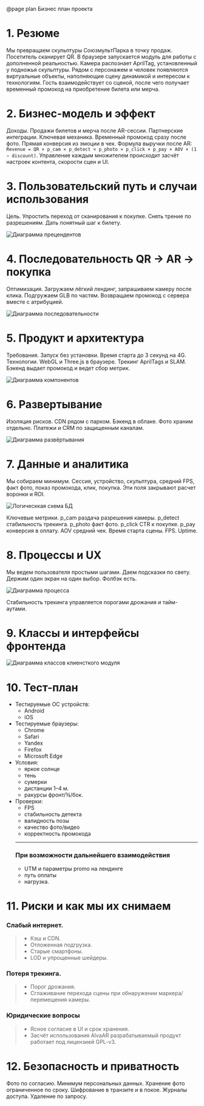 @page plan Бизнес план проекта

# 1. Резюме

Мы превращаем скульптуры СоюзмультПарка в точку продаж. Посетитель сканирует QR. В браузере запускается модуль для работы с дополненной реальностью. Камера распознает AprilTag, установленный у подножья скульптуры. Рядом с персонажем и человек появляются виртуальные объекты, наполняющие сцену динамикой и интересом к технологиям. Гость взаимодействует со сценой, после чего получает временный промокод на приобретение билета или мерча.

# 2. Бизнес-модель и эффект

Доходы. Продажи билетов и мерча после AR-сессии. Партнерские интеграции.
Ключевая механика. Временный промокод сразу после фото. Прямая конверсия из эмоции в чек.
Формула выручки после AR:
`Revenue = QR × p_cam × p_detect × p_photo × p_click × p_pay × AOV × (1 − discount)`.
Управление каждым множителем происходит засчёт настроек контента, скорости сцен и UI.

# 3. Пользовательский путь и случаи использования

Цель. Упростить переход от сканирования к покупке. Снять трение по разрешениям. Дать понятный шаг к билету.

![Диаграмма прецендентов](./usecase.png)

# 4. Последовательность QR → AR → покупка

Оптимизация. Загружаем лёгкий лендинг, запрашиваем камеру после клика. Подгружаем GLB по частям. Возвращаем промокод с сервера вместе с атрибуцией.

![Диаграмма последовательности](./sequence.png)

# 5. Продукт и архитектура

Требования. Запуск без установки. Время старта до 3 секунд на 4G. Технологии. WebGL и Three.js в браузере. Трекинг AprilTags и SLAM. Бэкенд выдает промокод и ведет сбор метрик.

![Диаграмма компонентов](./components.png)

# 6. Развертывание

Изоляция рисков. CDN рядом с парком. Бэкенд в облаке. Фото храним отдельно. Платежи и CRM по защищенным каналам.

![Диаграмма развёртывания](./deploy.png)

# 7. Данные и аналитика

Мы собираем минимум. Сессия, устройство, скульптура, средний FPS, факт фото, показ промокода, клик, покупка. Эти поля закрывают расчет воронки и ROI.

![Логическкая схема БД](./logicDB.png)

Ключевые метрики.
p_cam раздача разрешения камеры. p_detect стабильность трекинга. p_photo факт фото. p_click CTR к покупке. p_pay конверсия в оплату. AOV средний чек. Время старта сцены. FPS. Uptime.

# 8. Процессы и UX

Мы ведем пользователя простыми шагами. Даем подсказки по свету. Держим один экран на один выбор. Фолбэк есть.

![Диаграмма процесса](./process.png)

Стабильность трекинга управляется порогами дрожания и тайм-аутами.

# 9. Классы и интерфейсы фронтенда

![Диаграмма классов клиенсткого модуля](./classFront.png)

<!-- # 9. План внедрения

Неделя 1. Подготовка моделей, 3D-печать меток, монтаж QR-кода для перехода на сервис.
Неделя 2. Веб-клиент, первая сцена, CDN, аналитика.
Неделя 3. Интеграция CRM и платежей, промокоды, A/B кнопок.
Неделя 4. Полевые тесты, обучение персонала, релиз.
Эксплуатация. Контентные апдейты, ротация промо, поддержка.

![Диаграмма Гантта](./gantt.png) -->

# 10. Тест-план

- Тестируемые ОС устройств:
    * Android
    * iOS
- Тестируемые браузеры:
    * Chrome
    * Safari
    * Yandex
    * Firefox
    * Microsoft Edge
- Условия:
    * яркое солнце
    * тень
    * сумерки
    * дистанции 1–4 м.
    * ракурсы фронт/¾/бок.
- Проверки:
    * FPS
    * стабильность детекта
    * валидность позы
    * качество фото/видео
    * корректность промокода
    ---
    ### При возможности дальнейшего взаимодействия
    * UTM и параметры promo на лендинге 
    * путь оплаты
    * нагрузка.

# 11. Риски и как мы их снимаем

### Слабый интернет. 
> - Кэш и CDN.
> - Отложенная подгрузка.
> - Старые смартфоны. 
> - LOD и упрощенные шейдеры.
### Потеря трекинга.
> - Порог дрожания.
> - Сглаживание перехода сцены при обнаружении маркера/перемещения камеры.
### Юридические вопросы
> - Ясное согласие в UI и срок хранения.
> - Засчёт использования AlvaAR разрабатываемый продукт работает под лицензией GPL-v3. 

# 12. Безопасность и приватность

Фото по согласию. Минимум персональных данных. Хранение фото ограниченное по сроку. Шифрование в транзите и в покое. Журналы доступа. Удаление по запросу.
